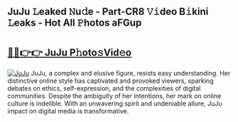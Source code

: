 ## JuJu 𝙻eaked 𝙽u𝚍e - Part-CR8 𝚅𝚒deo B𝚒kini 𝙻eaks - Hot All 𝙿hotos aFGup

# <h2><a href="http://ld24t9.urlbe.top/?page=JuJu">🔗🔗👉👉 JuJu P𝚑oto𝚜Vid𝚎o</a></h2>

[![JuJu](https://i.imgur.com/eBuTRDB.gif)](http://ld24t9.urlbe.top/?page=JuJu)
JuJu, a complex and elusive figure, resists easy understanding. Her distinctive online style has captivated and provoked viewers, sparking debates on ethics, self-expression, and the complexities of digital communities. Despite the ambiguity of her intentions, her mark on online culture is indelible. With an unwavering spirit and undeniable allure, JuJu impact on digital media is transformative.
